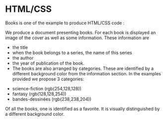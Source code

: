 # HTML/CSS
Books is one of the example to produce HTML/CSS code :

We produce a document presenting books. For each book is displayed an image of the cover as well as some information. These information are

- the title
- when the book belongs to a series, the name of this series
- the author
- the year of publication of the book.
- The books are also arranged by categories. These are identified by a different background color from the information section. In the examples provided we propose 3 categories:

* science-fiction (rgb(254,128,128))
* fantasy (rgb(128,128,254))
* bandes-dessinées (rgb(238,238,204))

Of all the books, one is identified as a favorite. It is visually distinguished by a different background color.
